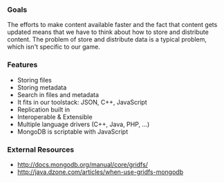 ### Goals

The efforts to make content available faster and the fact that content gets updated means that we have to think about how to store and distribute content. The problem of store and distribute data is a typical problem, which isn't specific to our game. 


### Features

* Storing files
* Storing metadata
* Search in files and metadata
* It fits in our toolstack: JSON, C++, JavaScript
* Replication built in
* Interoperable & Extensible
 * Multiple language drivers (C++, Java, PHP, ...)
 * MongoDB is scriptable with JavaScript

### External Resources

* http://docs.mongodb.org/manual/core/gridfs/
* http://java.dzone.com/articles/when-use-gridfs-mongodb

